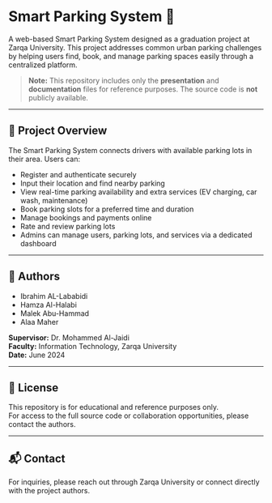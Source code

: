 # Smart Parking System 🚗

A web-based Smart Parking System designed as a graduation project at Zarqa University. This project addresses common urban parking challenges by helping users find, book, and manage parking spaces easily through a centralized platform.

> **Note:** This repository includes only the **presentation** and **documentation** files for reference purposes. The source code is **not** publicly available.

---

## 📖 Project Overview

The Smart Parking System connects drivers with available parking lots in their area. Users can:
- Register and authenticate securely
- Input their location and find nearby parking
- View real-time parking availability and extra services (EV charging, car wash, maintenance)
- Book parking slots for a preferred time and duration
- Manage bookings and payments online
- Rate and review parking lots
- Admins can manage users, parking lots, and services via a dedicated dashboard
---

## 🏫 Authors

- Ibrahim AL-Lababidi
- Hamza Al-Halabi 
- Malek Abu-Hammad
- Alaa Maher 


**Supervisor:** Dr. Mohammed Al-Jaidi  
**Faculty:** Information Technology, Zarqa University  
**Date:** June 2024

---

## 📜 License

This repository is for educational and reference purposes only.  
For access to the full source code or collaboration opportunities, please contact the authors.

---

## 📬 Contact

For inquiries, please reach out through Zarqa University or connect directly with the project authors.
